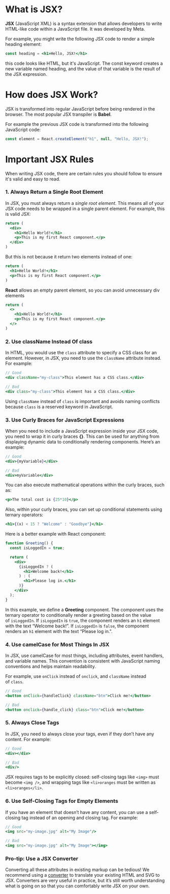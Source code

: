 # What is JSX?
**JSX** (JavaScript XML) is a syntax extension that allows developers to write HTML-like code within a JavaScript file. It was developed by Meta.

For example, you might write the following JSX code to render a simple heading element:
```jsx
const heading = <h1>Hello, JSX!</h1>
```
this code looks like HTML, but it's JavaScript. The const keyword creates a new variable named heading, and the value of that variable is the result of the JSX expression.

# How does JSX Work?
JSX is transformed into regular JavaScript before being rendered in the browser. The most popular JSX transpiler is **Babel**.

For example the previous JSX code is transformed into the following JavaScript code:
```js
const element = React.createElement("h1", null, "Hello, JSX!");
```

# Important JSX Rules
When writing JSX code, there are certain rules you should follow to ensure it's valid and easy to read.

### 1. Always Return a Single Root Element
In JSX, you must always return a *single root element*. This means all of your JSX code needs to be wrapped in a single parent element. For example, this is valid JSX:
```jsx
return (
  <div>
    <h1>Hello World!</h1>
    <p>This is my first React component.</p>
  </div>
)
```

But this is not because it return two elements instead of one:
```jsx
return (
  <h1>Hello World!</h1>
  <p>This is my first React component.</p>
)
```

**React** allows an empty parent element, so you can avoid unnecessary div elements
```jsx
return (
  <>
    <h1>Hello World!</h1>
    <p>This is my first React component.</p>
  </>
)
```

### 2. Use className Instead Of class[](https://kinsta.com/knowledgebase/what-is-jsx/#2-use-classname-instead-of-class)

In HTML, you would use the `class` attribute to specify a CSS class for an element. However, in JSX, you need to use the `className` attribute instead. For example:

```jsx
// Good
<div className="my-class">This element has a CSS class.</div>

// Bad
<div class="my-class">This element has a CSS class.</div>
```

Using `className` instead of `class` is important and avoids naming conflicts because `class` is a reserved keyword in JavaScript.

### 3. Use Curly Braces for JavaScript Expressions[](https://kinsta.com/knowledgebase/what-is-jsx/#3-use-curly-braces-for-javascript-expressions)

When you need to include a JavaScript expression inside your JSX code, you need to wrap it in curly braces **{}**. This can be used for anything from displaying dynamic data to conditionally rendering components. Here’s an example:

```jsx
// Good
<div>{myVariable}</div>

// Bad
<div>myVariable</div>
```

You can also execute mathematical operations within the curly braces, such as:

```jsx
<p>The total cost is {25*10}</p>
```

Also, within your curly braces, you can set up conditional statements using ternary operators:

```jsx
<h1>{(x) < 15 ? "Welcome" : "Goodbye"}</h1>
```

Here is a better example with React component:

```jsx
function Greeting() {
  const isLoggedIn = true;

  return (
    <div>
      {isLoggedIn ? (
        <h1>Welcome back!</h1>
      ) : (
        <h1>Please log in.</h1>
      )}
    </div>
  );
}
```

In this example, we define a **Greeting** component. The component uses the ternary operator to conditionally render a greeting based on the value of `isLoggedIn`. If `isLoggedIn` is `true`, the component renders an `h1` element with the text “Welcome back!”. If `isLoggedIn` is `false`, the component renders an `h1` element with the text “Please log in.".
### 4. Use camelCase for Most Things In JSX[](https://kinsta.com/knowledgebase/what-is-jsx/#4-use-camelcase-for-most-things-in-jsx)

In JSX, use camelCase for most things, including attributes, event handlers, and variable names. This convention is consistent with JavaScript naming conventions and helps maintain readability.

For example, use `onClick` instead of `onclick`, and `className` instead of `class`.

```jsx
// Good
<button onClick={handleClick} className="btn">Click me!</button>

// Bad
<button onclick={handle_click} class="btn">Click me!</button>
```
### 5. Always Close Tags[](https://kinsta.com/knowledgebase/what-is-jsx/#5-always-close-tags)

In JSX, you need to always close your tags, even if they don’t have any content. For example:

```jsx
// Good
<div></div>

// Bad
<div/>
```
JSX requires tags to be explicitly closed: self-closing tags like `<img>` must become `<img />`, and wrapping tags like `<li>oranges` must be written as `<li>oranges</li>`.
### 6. Use Self-Closing Tags for Empty Elements[](https://kinsta.com/knowledgebase/what-is-jsx/#6-use-selfclosing-tags-for-empty-elements)

If you have an element that doesn’t have any content, you can use a self-closing tag instead of an opening and closing tag. For example:

```jsx
// Good
<img src="my-image.jpg" alt="My Image"/>

// Bad
<img src="my-image.jpg" alt="My Image"></img>
```

### Pro-tip: Use a JSX Converter [](https://react.dev/learn/writing-markup-with-jsx#pro-tip-use-a-jsx-converter "Link for Pro-tip: Use a JSX Converter")

Converting all these attributes in existing markup can be tedious! We recommend using a [converter](https://transform.tools/html-to-jsx) to translate your existing HTML and SVG to JSX. Converters are very useful in practice, but it’s still worth understanding what is going on so that you can comfortably write JSX on your own.